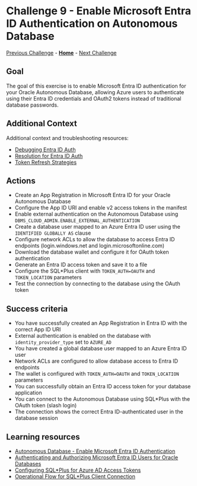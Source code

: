 # Challenge 9 - Enable Microsoft Entra ID Authentication on Autonomous Database

[Previous Challenge](challenge-08.md) - **[Home](../Readme.md)** - [Next Challenge](finish.md)

## Goal 

The goal of this exercise is to enable Microsoft Entra ID authentication for your Oracle Autonomous Database, allowing Azure users to authenticate using their Entra ID credentials and OAuth2 tokens instead of traditional database passwords.

## Additional Context

Additional context and troubleshooting resources:
 * [Debugging Entra ID Auth](../DEBUG-ENTRAID-AUTH.md)
 * [Resolution for Entra ID Auth](../RESOLUTION-ENTRAID-AUTH.md)
 * [Token Refresh Strategies](../TOKEN-REFRESH-STRATEGIES.md)

## Actions

* Create an App Registration in Microsoft Entra ID for your Oracle Autonomous Database
* Configure the App ID URI and enable v2 access tokens in the manifest
* Enable external authentication on the Autonomous Database using `DBMS_CLOUD_ADMIN.ENABLE_EXTERNAL_AUTHENTICATION`
* Create a database user mapped to an Azure Entra ID user using the `IDENTIFIED GLOBALLY AS` clause
* Configure network ACLs to allow the database to access Entra ID endpoints (login.windows.net and login.microsoftonline.com)
* Download the database wallet and configure it for OAuth token authentication
* Generate an Entra ID access token and save it to a file
* Configure the SQL*Plus client with `TOKEN_AUTH=OAUTH` and `TOKEN_LOCATION` parameters
* Test the connection by connecting to the database using the OAuth token

## Success criteria

* You have successfully created an App Registration in Entra ID with the correct App ID URI
* External authentication is enabled on the database with `identity_provider_type` set to `AZURE_AD`
* You have created a global database user mapped to an Azure Entra ID user
* Network ACLs are configured to allow database access to Entra ID endpoints
* The wallet is configured with `TOKEN_AUTH=OAUTH` and `TOKEN_LOCATION` parameters
* You can successfully obtain an Entra ID access token for your database application
* You can connect to the Autonomous Database using SQL*Plus with the OAuth token (slash login)
* The connection shows the correct Entra ID-authenticated user in the database session

## Learning resources

* [Autonomous Database - Enable Microsoft Entra ID Authentication](https://docs.oracle.com/en/cloud/paas/autonomous-database/serverless/adbsb/autonomous-azure-ad-enable.html#GUID-C69B47D7-E5B5-4BC5-BB57-EC5BACFAC1DC)
* [Authenticating and Authorizing Microsoft Entra ID Users for Oracle Databases](https://docs.oracle.com/en/database/oracle/oracle-database/19/dbseg/authenticating-and-authorizing-microsoft-entra-id-ms-ei-users-oracle-databases-oracle-exadata.html#GUID-CC8FFE52-DC3B-4F2F-B1CA-308E35288C73)
* [Configuring SQL*Plus for Azure AD Access Tokens](https://docs.oracle.com/en/database/oracle/oracle-database/19/dbseg/authenticating-and-authorizing-microsoft-entra-id-ms-ei-users-oracle-databases-oracle-exadata.html#GUID-89CB6E1E-E383-476A-8B46-4343CEF8512E)
* [Operational Flow for SQL*Plus Client Connection](https://docs.oracle.com/en/database/oracle/oracle-database/19/dbseg/authenticating-and-authorizing-microsoft-entra-id-ms-ei-users-oracle-databases-oracle-exadata.html#GUID-455CDC87-C5A1-4A58-801A-29D216CB66B5)
